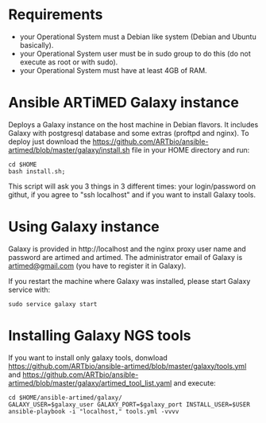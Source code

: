 # Requirements
  * your Operational System must a Debian like system (Debian and Ubuntu basically).
  * your Operational System user must be in sudo group to do this (do not execute as root or with sudo).
  * your Operational System must have at least 4GB of RAM.

# Ansible ARTiMED Galaxy instance
Deploys a Galaxy instance on the host machine in Debian flavors. 
It includes Galaxy with postgresql database and some extras (proftpd and nginx).
To deploy just download the https://github.com/ARTbio/ansible-artimed/blob/master/galaxy/install.sh file in your HOME directory and run:
```
cd $HOME
bash install.sh;
```
This script will ask you 3 things in 3 different times: your login/password on githut, if you agree to "ssh localhost" and if you want to install Galaxy tools.

# Using Galaxy instance
Galaxy is provided in http://localhost and the nginx proxy user name and password are artimed and artimed.
The administrator email of Galaxy is artimed@gmail.com (you have to register it in Galaxy).

If you restart the machine where Galaxy was installed, please start Galaxy service with:
```
sudo service galaxy start
```

# Installing Galaxy NGS tools
If you want to install only galaxy tools, donwload https://github.com/ARTbio/ansible-artimed/blob/master/galaxy/tools.yml and https://github.com/ARTbio/ansible-artimed/blob/master/galaxy/artimed_tool_list.yaml and execute:
```
cd $HOME/ansible-artimed/galaxy/
GALAXY_USER=$galaxy_user GALAXY_PORT=$galaxy_port INSTALL_USER=$USER ansible-playbook -i "localhost," tools.yml -vvvv
```
